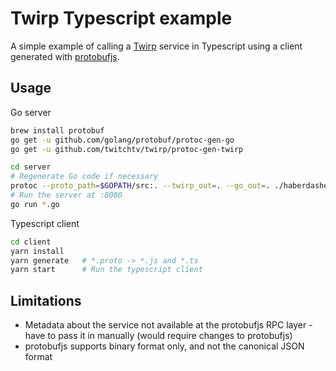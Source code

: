 # Twirp Typescript example

A simple example of calling a [Twirp](https://github.com/twitchtv/twirp) service in Typescript using a client generated with [protobufjs](https://github.com/dcodeIO/ProtoBuf.js/).

## Usage

Go server

```bash
brew install protobuf
go get -u github.com/golang/protobuf/protoc-gen-go
go get -u github.com/twitchtv/twirp/protoc-gen-twirp

cd server
# Regenerate Go code if necessary
protoc --proto_path=$GOPATH/src:. --twirp_out=. --go_out=. ./haberdasher/haberdasher.proto
# Run the server at :8080
go run *.go
```

Typescript client

```bash
cd client
yarn install
yarn generate   # *.proto -> *.js and *.ts
yarn start      # Run the typescript client
```

## Limitations

- Metadata about the service not available at the protobufjs RPC layer - have to pass it in manually (would require changes to protobufjs)
- protobufjs supports binary format only, and not the canonical JSON format
